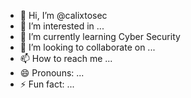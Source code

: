 - 👋 Hi, I’m @calixtosec
- 👀 I’m interested in ...
- 🌱 I’m currently learning Cyber Security
- 💞️ I’m looking to collaborate on ...
- 📫 How to reach me ...
- 😄 Pronouns: ...
- ⚡ Fun fact: ...

<!---
calixtosec/calixtosec is a ✨ special ✨ repository because its `README.md` (this file) appears on your GitHub profile.
You can click the Preview link to take a look at your changes.
--->
